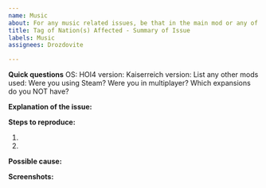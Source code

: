 ```yaml
---
name: Music
about: For any music related issues, be that in the main mod or any of the music submods
title: Tag of Nation(s) Affected - Summary of Issue
labels: Music
assignees: Drozdovite

---
```


**Quick questions**
OS:
HOI4 version:
Kaiserreich version:
List any other mods used:
Were you using Steam?
Were you in multiplayer?
Which expansions do you NOT have?

**Explanation of the issue:**


**Steps to reproduce:**

1.

2.

**Possible cause:**


**Screenshots:**
